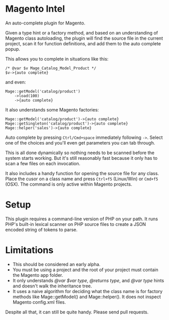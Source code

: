 # Magento Intel

An auto-complete plugin for Magento.

Given a type hint or a factory method, and based on an understanding of Magento class autoloading, the plugin will find the source file in the current project, scan it for function definitions, and add them to the auto complete popup.

This allows you to complete in situations like this:

    /* @var $v Mage_Catalog_Model_Product */
    $v->{auto complete}

and even:

    Mage::getModel('catalog/product')
        ->load(100)
        ->{auto complete}

It also understands some Magento factories:

    Mage::getModel('catalog/product')->{auto complete}
    Mage::getSingleton('catalog/product')->{auto complete}
    Mage::helper('sales')->{auto complete}


Auto complete by pressing `Ctrl/Cmd+space` immediately following `->`. Select one of the choices and you'll even get parameters you can tab through.

This is all done dynamically so nothing needs to be scanned before the system starts working. But it's still reasonably fast because it only has to scan a few files on each invocation.

It also includes a handy function for opening the source file for any class.
Place the cusor on a class name and press `Ctrl+f5` (Linux/Win) or `Cmd+f5` (OSX). The command is only active within Magento projects.

# Setup

This plugin requires a command-line version of PHP on your path. It runs PHP's built-in lexical scanner on PHP source files to create a JSON encoded string of tokens to parse.

# Limitations

- This should be considered an early alpha.
- You must be using a project and the root of your project must contain the Magento app folder.
- It only understands _@var $var type_, _@returns type_, and _@var type_ hints and doesn't walk the inheritance tree.
- It uses a naive algorithm for deciding what the class name is for factory methods like Mage::getModel() and Mage::helper(). It does not inspect Magento config.xml files.

Despite all that, it can still be quite handy. Please send pull requests.
